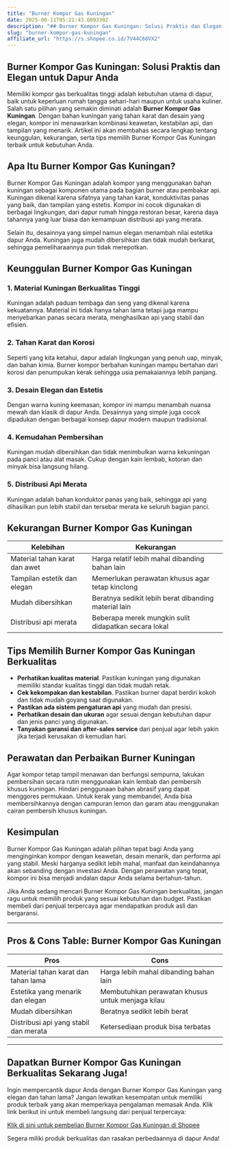 ```yaml
---
title: "Burner Kompor Gas Kuningan"
date: 2025-08-11T05:21:43.609330Z
description: "## Burner Kompor Gas Kuningan: Solusi Praktis dan Elegan untuk Dapur Anda..."
slug: "burner-kompor-gas-kuningan"
affiliate_url: "https://s.shopee.co.id/7V44C68VX2"
---
```

## Burner Kompor Gas Kuningan: Solusi Praktis dan Elegan untuk Dapur Anda

Memiliki kompor gas berkualitas tinggi adalah kebutuhan utama di dapur, baik untuk keperluan rumah tangga sehari-hari maupun untuk usaha kuliner. Salah satu pilihan yang semakin diminati adalah **Burner Kompor Gas Kuningan**. Dengan bahan kuningan yang tahan karat dan desain yang elegan, kompor ini menawarkan kombinasi keawetan, kestabilan api, dan tampilan yang menarik. Artikel ini akan membahas secara lengkap tentang keunggulan, kekurangan, serta tips memilih Burner Kompor Gas Kuningan terbaik untuk kebutuhan Anda.

## Apa Itu Burner Kompor Gas Kuningan?

Burner Kompor Gas Kuningan adalah kompor yang menggunakan bahan kuningan sebagai komponen utama pada bagian burner atau pembakar api. Kuningan dikenal karena sifatnya yang tahan karat, konduktivitas panas yang baik, dan tampilan yang estetis. Kompor ini cocok digunakan di berbagai lingkungan, dari dapur rumah hingga restoran besar, karena daya tahannya yang luar biasa dan kemampuan distribusi api yang merata.

Selain itu, desainnya yang simpel namun elegan menambah nilai estetika dapur Anda. Kuningan juga mudah dibersihkan dan tidak mudah berkarat, sehingga pemeliharaannya pun tidak merepotkan.

## Keunggulan Burner Kompor Gas Kuningan

### 1. Material Kuningan Berkualitas Tinggi
Kuningan adalah paduan tembaga dan seng yang dikenal karena kekuatannya. Material ini tidak hanya tahan lama tetapi juga mampu menyebarkan panas secara merata, menghasilkan api yang stabil dan efisien.

### 2. Tahan Karat dan Korosi
Seperti yang kita ketahui, dapur adalah lingkungan yang penuh uap, minyak, dan bahan kimia. Burner kompor berbahan kuningan mampu bertahan dari korosi dan penumpukan kerak sehingga usia pemakaiannya lebih panjang.

### 3. Desain Elegan dan Estetis
Dengan warna kuning keemasan, kompor ini mampu menambah nuansa mewah dan klasik di dapur Anda. Desainnya yang simple juga cocok dipadukan dengan berbagai konsep dapur modern maupun tradisional.

### 4. Kemudahan Pembersihan
Kuningan mudah dibersihkan dan tidak menimbulkan warna kekuningan pada panci atau alat masak. Cukup dengan kain lembab, kotoran dan minyak bisa langsung hilang.

### 5. Distribusi Api Merata
Kuningan adalah bahan konduktor panas yang baik, sehingga api yang dihasilkan pun lebih stabil dan tersebar merata ke seluruh bagian panci.

## Kekurangan Burner Kompor Gas Kuningan

| Kelebihan                                   | Kekurangan                                              |
|----------------------------------------------|----------------------------------------------------------|
| Material tahan karat dan awet               | Harga relatif lebih mahal dibanding bahan lain         |
| Tampilan estetik dan elegan                | Memerlukan perawatan khusus agar tetap kinclong        |
| Mudah dibersihkan                           | Beratnya sedikit lebih berat dibanding material lain   |
| Distribusi api merata                        | Beberapa merek mungkin sulit didapatkan secara lokal   |

## Tips Memilih Burner Kompor Gas Kuningan Berkualitas

- **Perhatikan kualitas material**. Pastikan kuningan yang digunakan memiliki standar kualitas tinggi dan tidak mudah retak.
- **Cek kekompakan dan kestabilan**. Pastikan burner dapat berdiri kokoh dan tidak mudah goyang saat digunakan.
- **Pastikan ada sistem pengaturan api** yang mudah dan presisi.
- **Perhatikan desain dan ukuran** agar sesuai dengan kebutuhan dapur dan jenis panci yang digunakan.
- **Tanyakan garansi dan after-sales service** dari penjual agar lebih yakin jika terjadi kerusakan di kemudian hari.

## Perawatan dan Perbaikan Burner Kuningan

Agar kompor tetap tampil menawan dan berfungsi sempurna, lakukan pembersihan secara rutin menggunakan kain lembab dan pembersih khusus kuningan. Hindari penggunaan bahan abrasif yang dapat menggores permukaan. Untuk kerak yang membandel, Anda bisa membersihkannya dengan campuran lemon dan garam atau menggunakan cairan pembersih khusus kuningan.

## Kesimpulan

Burner Kompor Gas Kuningan adalah pilihan tepat bagi Anda yang menginginkan kompor dengan keawetan, desain menarik, dan performa api yang stabil. Meski harganya sedikit lebih mahal, manfaat dan keindahannya akan sebanding dengan investasi Anda. Dengan perawatan yang tepat, kompor ini bisa menjadi andalan dapur Anda selama bertahun-tahun.

Jika Anda sedang mencari Burner Kompor Gas Kuningan berkualitas, jangan ragu untuk memilih produk yang sesuai kebutuhan dan budget. Pastikan membeli dari penjual terpercaya agar mendapatkan produk asli dan bergaransi.

---

## Pros & Cons Table: Burner Kompor Gas Kuningan

| Pros                                             | Cons                                               |
|--------------------------------------------------|----------------------------------------------------|
| Material tahan karat dan tahan lama             | Harga lebih mahal dibanding bahan lain           |
| Estetika yang menarik dan elegan               | Membutuhkan perawatan khusus untuk menjaga kilau |
| Mudah dibersihkan                              | Beratnya sedikit lebih berat                     |
| Distribusi api yang stabil dan merata          | Ketersediaan produk bisa terbatas                |

---

## Dapatkan Burner Kompor Gas Kuningan Berkualitas Sekarang Juga!

Ingin mempercantik dapur Anda dengan Burner Kompor Gas Kuningan yang elegan dan tahan lama? Jangan lewatkan kesempatan untuk memiliki produk terbaik yang akan memperkaya pengalaman memasak Anda. Klik link berikut ini untuk membeli langsung dari penjual terpercaya:

[Klik di sini untuk pembelian Burner Kompor Gas Kuningan di Shopee](https://s.shopee.co.id/7V44C68VX2)

Segera miliki produk berkualitas dan rasakan perbedaannya di dapur Anda!